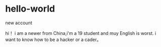 # hello-world
new account

hi！ i am a newer from China,i'm a 19 student and muy English is worst.
i want to know how to be a hacker or a cader。
